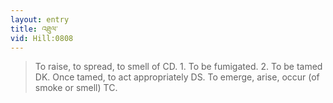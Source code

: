 ```yaml
---
layout: entry
title: འཐུལ་
vid: Hill:0808
---
```

> To raise, to spread, to smell of CD. 1. To be fumigated. 2. To be tamed DK. Once tamed, to act appropriately DS. To emerge, arise, occur (of smoke or smell) TC.
